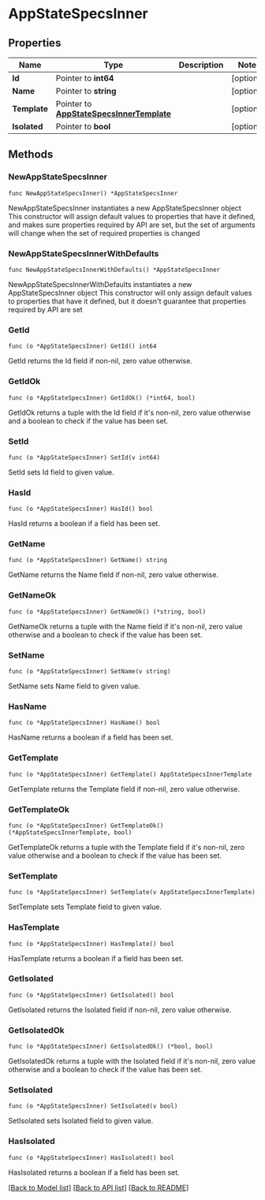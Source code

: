 # AppStateSpecsInner

## Properties

Name | Type | Description | Notes
------------ | ------------- | ------------- | -------------
**Id** | Pointer to **int64** |  | [optional] 
**Name** | Pointer to **string** |  | [optional] 
**Template** | Pointer to [**AppStateSpecsInnerTemplate**](AppStateSpecsInnerTemplate.md) |  | [optional] 
**Isolated** | Pointer to **bool** |  | [optional] 

## Methods

### NewAppStateSpecsInner

`func NewAppStateSpecsInner() *AppStateSpecsInner`

NewAppStateSpecsInner instantiates a new AppStateSpecsInner object
This constructor will assign default values to properties that have it defined,
and makes sure properties required by API are set, but the set of arguments
will change when the set of required properties is changed

### NewAppStateSpecsInnerWithDefaults

`func NewAppStateSpecsInnerWithDefaults() *AppStateSpecsInner`

NewAppStateSpecsInnerWithDefaults instantiates a new AppStateSpecsInner object
This constructor will only assign default values to properties that have it defined,
but it doesn't guarantee that properties required by API are set

### GetId

`func (o *AppStateSpecsInner) GetId() int64`

GetId returns the Id field if non-nil, zero value otherwise.

### GetIdOk

`func (o *AppStateSpecsInner) GetIdOk() (*int64, bool)`

GetIdOk returns a tuple with the Id field if it's non-nil, zero value otherwise
and a boolean to check if the value has been set.

### SetId

`func (o *AppStateSpecsInner) SetId(v int64)`

SetId sets Id field to given value.

### HasId

`func (o *AppStateSpecsInner) HasId() bool`

HasId returns a boolean if a field has been set.

### GetName

`func (o *AppStateSpecsInner) GetName() string`

GetName returns the Name field if non-nil, zero value otherwise.

### GetNameOk

`func (o *AppStateSpecsInner) GetNameOk() (*string, bool)`

GetNameOk returns a tuple with the Name field if it's non-nil, zero value otherwise
and a boolean to check if the value has been set.

### SetName

`func (o *AppStateSpecsInner) SetName(v string)`

SetName sets Name field to given value.

### HasName

`func (o *AppStateSpecsInner) HasName() bool`

HasName returns a boolean if a field has been set.

### GetTemplate

`func (o *AppStateSpecsInner) GetTemplate() AppStateSpecsInnerTemplate`

GetTemplate returns the Template field if non-nil, zero value otherwise.

### GetTemplateOk

`func (o *AppStateSpecsInner) GetTemplateOk() (*AppStateSpecsInnerTemplate, bool)`

GetTemplateOk returns a tuple with the Template field if it's non-nil, zero value otherwise
and a boolean to check if the value has been set.

### SetTemplate

`func (o *AppStateSpecsInner) SetTemplate(v AppStateSpecsInnerTemplate)`

SetTemplate sets Template field to given value.

### HasTemplate

`func (o *AppStateSpecsInner) HasTemplate() bool`

HasTemplate returns a boolean if a field has been set.

### GetIsolated

`func (o *AppStateSpecsInner) GetIsolated() bool`

GetIsolated returns the Isolated field if non-nil, zero value otherwise.

### GetIsolatedOk

`func (o *AppStateSpecsInner) GetIsolatedOk() (*bool, bool)`

GetIsolatedOk returns a tuple with the Isolated field if it's non-nil, zero value otherwise
and a boolean to check if the value has been set.

### SetIsolated

`func (o *AppStateSpecsInner) SetIsolated(v bool)`

SetIsolated sets Isolated field to given value.

### HasIsolated

`func (o *AppStateSpecsInner) HasIsolated() bool`

HasIsolated returns a boolean if a field has been set.


[[Back to Model list]](../README.md#documentation-for-models) [[Back to API list]](../README.md#documentation-for-api-endpoints) [[Back to README]](../README.md)


